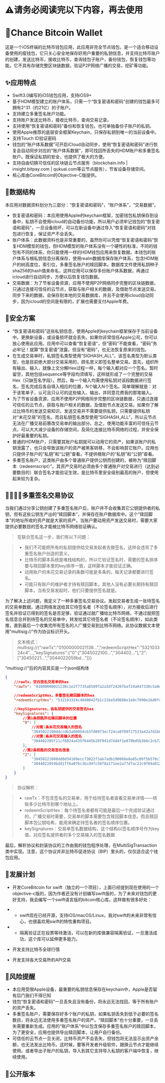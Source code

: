 

# ⚠️请务必阅读完以下内容，再去使用

# 👛Chance Bitcoin Wallet

这是一个iOS终端的比特币钱包应用，此应用非完全节点钱包，是一个适合移动设备使用的瘦钱包，它只关心安全地保存好用户重要的私钥信息，并支持比特币账户的创建，发送比特币，接收比特币，查询钱包子账户，备份钱包，恢复钱包等功能。它不具有存储完整区块链数据，验证P2P网络广播的交易，挖矿等功能。

## ✨应用特点

- Swift3.0编写的iOS钱包应用，支持iOS9+
- 基于HDM模型建立的账户体系，只需一个“恢复密语和密码”创建的钱包最多可拥有2^31（约21亿）的子账户。
- 支持建立多重签名账户功能。
- 支持账户发送比特币，接收比特币，查询交易记录。
- 支持使用“恢复密语和密码”备份和恢复钱包，也可单独备份子账户的私钥。
- 使用Apple推荐的底层安全框架Keychain，只保存私钥到唯一的当前设备中。
- 支持Touch ID验证密码
- 钱包的“账户体系数据”可开启iCloud自动同步，使用“恢复密语和密码”进行恢复会自动同步对应的“账户体系数据”，即可找回所丢失的HDM账户和多重签名账户。既保证私钥的安全，也提供了极大的方便。
- 支持自由切换可信任的区块链云节点服务（blockchain.info | insight.bitpay.com | qukuai.com等云节点服务），节省设备存储空间。
- 核心库由CoreBitcoin的Objective-C版提供。

## 💾数据结构

本应用对数据资料划分为三部分：“恢复密语和密码”，“账户体系”，“交易数据”。

- 恢复密语和密码：本应用使用Apple的keychain框架，加密钱包私钥保存到设备中，私钥不会使用icloud的自动备份功能，所以用户必须牢记钱包的“恢复密语和密码”，一旦设备损坏，可以在新设备中通过导入“恢复密语和密码”对钱包进行恢复，保证资产不会丢失。
- 账户体系：此数据资料也是非常重要的，虽然你可以凭借“恢复密语和密码”恢复HDM模型的钱包，但HDM模型的账户体系没有一个硬性的标准，不同的钱包有不同的体系，你只能使用一样的HDM钱包应用来恢复数据。本钱包的账户体系与根私钥信息分离保存，使用realm数据库保存账户体系，包含HDM账户的树高度位，索引位，多重签名账户的赎回脚本。数据库文件使用私钥种子sha256的hash值来命名，这样应用可以保存多份账户体系数据，再通过icloud进行自动同步，方便以后恢复钱包数据。
- 交易数据：为了节省设备资源，应用不使用P2P网络同步完整的区块链数据，只通过连接可信任的云节点，获取与账户相关的数据，及借助节点发送交易。同步下来的数据，会保存到本地的交易数据库，并且不会使用icloud自动同步，因为icloud的空间是有限的，扩展也需要支付Apple年费。

## 🔐安全方案

- “恢复密语和密码”这些私钥信息，使用Apple的keychain框架保存于当前设备中。更换新设备，或设备损坏就会丢失。如果你非常信任Apple公司，你可以放心使用此应用。应用中可以查看“恢复密语”，但“密码”不能查看，“密码”务必牢记！就算“恢复密语”泄露，但没有“密码”，也无法恢复原来的钱包。
- 在生成交易单时，私钥签名类型使用“SIGHASH_ALL”，该签名类型为默认类型，也是目前绝大部分交易采用的，顾名思义即签名整单交易。首先，组织所有输出、输入，就像上文分解Hex过程一样，每个输入都对应一个签名，暂时留空，其他包括sequence等字段均须填写，这样就形成了一个完整的交易Hex（只缺签名字段）。然后，每一个输入均需使用私钥对该段数据进行签名，签名完成后各自填入相应的位置，N个输入N个签名。简单理解就是：对于该笔单子，认可且只认可的这些输入、输出，并同意花费我的那笔输入。
- 为了节省设备资源，应用不使用P2P网络同步完整的区块链数据，只通过连接可信任的云节点，获取与账户相关的数据，及借助节点发送交易。如果你了解过比特币的发送交易知识，发送交易并不需要提供私钥，只需要提供私钥对“未花交易”的签名，而且私钥签名类型使用“SIGHASH_ALL”，所以云节点无法在广播交易前篡改交易单的输出部分。总之，使用功能丰富的可信任云节点，可以大大减少设备的存储空间，及简化连接比特币网络的过程，并安全保护好最重要的私钥。
- 普通的HDM账户，只需要其账户私钥就可以动用它的资产，如果该账户的私钥泄露了，也只会导致该账户的资产被黑客转移，不会影响其它账户。应用也只提供子账户的“私钥”和“公钥”查看。不提供根账户的“私钥”和“公钥”查看。
- 多重签名账户，这类账户由多个普通账户提供公钥而创建的，被称为“赎回脚本（redeemscript）”。其资产交易时必须由多个普通账户对交易进行（达到必要数目的）联合签名才能验证生效，是比特币里安全级别最高的账户，但使用起来较为复杂。

## 👨‍👩‍👧‍👦多重签名交易协议
当我们通过分享公钥创建了多重签名账户后，账户并不会收集其它公钥提供者的私钥，但有这些公钥生产出的“赎回脚本”，并保存在账户数据库中。这个“赎回脚本”的地址所收的资产就是大家的资产，当账户要动用资产发送交易时，需要大家提供必要数目的签名才能被比特币网络验证确认。

> 在联合签名这一步，我们有以下问题：

> - 我们不可能把所有的私钥提供给交易发起者去做签名，这样会违背了多重签名账户创造的意义。
> - 比特币的脚本系统是堆栈结构的，所以它验证签名时，需要的签名排序要与赎回脚本里的key排序一致，这样脚本才能验证正确。
> - 动用账户的未花交易记录的条数可能是多条的，每天记录都要进行签名。
> - 可能只有账户的维护者才持有赎回脚本，其他人没有必要长期持有赎回脚本，当有交易发起时，他们只要提供签名就是。

为了解决上述问题，我定义了一种多重签名交易协议。发起交易者生成一张待签名的交易单数据，通过网络发送给其它待签名者（不论签名顺序），对方接收后进行签名并验证已得到的签名是否足够，验证通过就广播给比特币网络，不通过就把签名信息合并到待签名的交易单中，转发给其它待签名者（不论签名顺序），如此类推，直到最后一个收集完所有签名的人广播交易到比特币网络。此协议数据文本使用“multisig://”作为协议标识开头。

> 文本格式：multisig://{"rawTx":"01000000021138...","redeemScriptHex":"532103324c4"...,"keySignatures":{"0":["3045022100...","304402..."],"2":["30450221...","3044022059bd..."]}}

“multisig://”后的内容其实是一个json结构体
```json
{
    //rawTx，空白签名交易单的hex
    "rawTx": "01000000021138c1e2f7735a8589fa2a3df2426fbaf24a047330c5a0dc14ffadf7dd8767b10000000000ffffffff6d3c772c389561f20b4afec072cbb61cbe15b42aa37fb50e98ad78f3021241790000000000ffffffff02409c0000000000001976a914d1f9af334c34de5558c0d6785d2f22e25a9eff6d88ac80131c000000000017a914dde71db06038ed3a3bead881b20176dd6de8ec068700000000",

    //redeemScriptHex，多重签名赎回脚本的hex
    "redeemScriptHex": "532103324c40d0042fb1c21be5d0688e1e0c7090e16d0fc6abbb0563ba368bc2d7f20b2102c6287fd02ec3f5c3689d9152688553670d9f84fdc124c621e2ffe7be8ccc60bc21028c42e572d465753610915266f5f7855ebcb74b7f7db434a2732685cb290c20a953ae",

    //keySignatures，各私钥提供的交易签名hex
    "keySignatures": {
        //第1条钥匙所在赎回脚本的位置
        "0": [
            //对第1条未花交易输入的签名
            "3045022100ddccdb3a60054cb3fd8973ecf24ca0f09f27533a42a7d1b8f30768b03350513002201b034827ad6a3a23850d485bf09f4b6c1e4a15d081f22a376992e61aa37ca81501",
            //对第2条未花交易输入的签名
            "304402205f11cf0824a435f6445b20f941d74d4f1e879bd5b3b6c2cb72e58e5e335796b9022042cb6d3b28c70316e71b6ae6b4ca4103cb25bc3f57dab7f5fe9a5534f2d5e30f01"
        ],
        //第2条钥匙的交易签名信息
        "2": [
            "30450221008dd0d34169ecc73022f3ab7adb190068e8a85c09f5b578c73746d7118aaf3e3e02200830884592a60313a1432c494af62fe658361c23919401d59d6c850feac5216f01",
            "3044022059bdd1ff6a07bc3bcd4fc58f8a171ee2a77d7ac22c9f69a812d665032da48259022076fe2dcd69b2e0bf05e87c09a419e3f1202529f8a39858ae0170a84be34276e201"
        ]
    }
}

```

> 协议解析：

> - rawTx：不包含签名的交易单，用于给待签名者查看交易单详情——转账多少比特币到哪个地址上。
> - redeemScriptHex：每个待签名者都有可能是最后一个完成验证通过的，广播交易时需要，交易单的脚本需要包含赎回脚本信息。而且赎回脚本包公钥哈希，能用来确定待签名者的签名顺序位置。
> - keySignatures：交易单签名数据结构，这个结构以签名顺序号作为key值，对应签名提供者的多个交易输入的签名数据

最后，解析协议和封装协议的工作由我的钱包程序处理，在MultiSigTransaction类中实现。注意，这个协议并非比特币促进协议（BIP）里头的，仅仅适合这个钱包应用。

## 🚀发展计划

- 开发CoreBitcoin for swift（独立的一个项目），上面已经提到现在使用的一个objective-c版的，因为作者还没有计划编写swift版的，为了未来对钱包的更好支持，我会编写一个swift语言版的bitcoin核心库。这样做有很多好处：

 - - swift现在已经开源，支持iOS/macOS/Linux，我对swift的未来非常有信心，也很喜欢用swift的特性重构项目。
 - - 隔离验证正在投票等待激活，可以在新的库做兼容隔离验证，一旦激活成功，这个库可以延伸更多能力。

- 开发支持比特币全球行情
- 开发支持各大交易所的API交易


## 👾风险提醒

- 本应用受限Apple设备，最重要的私钥信息保存在keychain中，Apple是否留有后门我们不得已知
- 钱包“恢复密语和密码”一旦丢失且没有备份，将永远无法找回，等于所有账户的资产丢失。
- 多重签名账户，需要保存好多个账户的私钥，如果私钥丢失到低于必要的签名数目，将永远无法使用多重签名账户的资产。“赎回脚本”也十分重要，一旦丢失需要重新生成。应用的“账户体系”中以包含保存多重签名账户的赎回脚本，为了更安全，应用也提供导出赎回脚本，让用户自行备份。
- 可信任的云节点一旦关闭，比特币资产不会丢失，但钱包将无法显示出资产余额，也无法发出比特币。这时候，要等开发者升级软件，跟换云节点才能继续使用。或者导出子账户的私钥，导入到其它支持导入私钥的客户端中恢复，继续使用。

## 🤖公开版本

